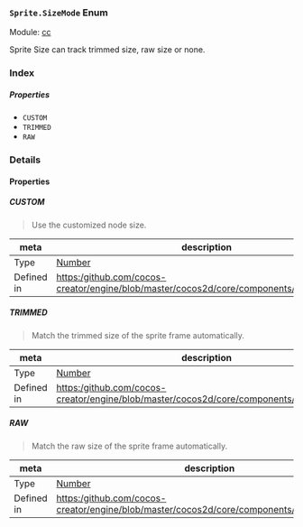 ### `Sprite.SizeMode` Enum



Module: [cc](../modules/cc.md)




Sprite Size can track trimmed size, raw size or none.

### Index

##### Properties

  - `CUSTOM`
  - `TRIMMED`
  - `RAW`

### Details

#### Properties


##### CUSTOM

> Use the customized node size.

| meta | description |
|------|-------------|
| Type | <a href="https://developer.mozilla.org/en/JavaScript/Reference/Global_Objects/Number" class="crosslink external" target="_blank">Number</a> |
| Defined in | [https:/github.com/cocos-creator/engine/blob/master/cocos2d/core/components/CCSprite.js:88](https:/github.com/cocos-creator/engine/blob/master/cocos2d/core/components/CCSprite.js#L88) |



##### TRIMMED

> Match the trimmed size of the sprite frame automatically.

| meta | description |
|------|-------------|
| Type | <a href="https://developer.mozilla.org/en/JavaScript/Reference/Global_Objects/Number" class="crosslink external" target="_blank">Number</a> |
| Defined in | [https:/github.com/cocos-creator/engine/blob/master/cocos2d/core/components/CCSprite.js:94](https:/github.com/cocos-creator/engine/blob/master/cocos2d/core/components/CCSprite.js#L94) |



##### RAW

> Match the raw size of the sprite frame automatically.

| meta | description |
|------|-------------|
| Type | <a href="https://developer.mozilla.org/en/JavaScript/Reference/Global_Objects/Number" class="crosslink external" target="_blank">Number</a> |
| Defined in | [https:/github.com/cocos-creator/engine/blob/master/cocos2d/core/components/CCSprite.js:100](https:/github.com/cocos-creator/engine/blob/master/cocos2d/core/components/CCSprite.js#L100) |


